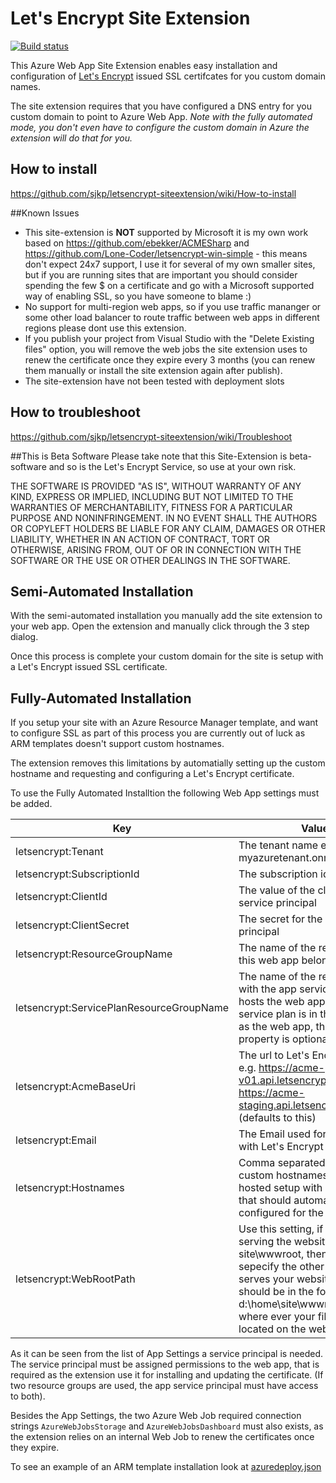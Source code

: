 # Let's Encrypt Site Extension
[![Build status](https://ci.appveyor.com/api/projects/status/mdg0e31rp0qdu16m/branch/master?svg=true
)](https://ci.appveyor.com/project/sjkp/letsencrypt-siteextension)

This Azure Web App Site Extension enables easy installation and configuration of [Let's Encrypt](https://letsencrypt.org/) issued SSL certifcates for you custom domain names. 

The site extension requires that you have configured a DNS entry for you custom domain to point to Azure Web App. 
*Note with the fully automated mode, you don't even have to configure the custom domain in Azure the extension will do that for you.*

## How to install
https://github.com/sjkp/letsencrypt-siteextension/wiki/How-to-install

##Known Issues
* This site-extension is **NOT** supported by Microsoft it is my own work based on https://github.com/ebekker/ACMESharp and https://github.com/Lone-Coder/letsencrypt-win-simple - this means don't expect 24x7 support, I use it for several of my own smaller sites, but if you are running sites that are important you should consider spending the few $ on a certificate and go with a Microsoft supported way of enabling SSL, so you have someone to blame :)  
* No support for multi-region web apps, so if you use traffic mananger or some other load balancer to route traffic between web apps in different regions please dont use this extension. 
* If you publish your project from Visual Studio with the "Delete Existing files" option, you will remove the web jobs the site extension uses to renew the certificate once they expire every 3 months (you can renew them manually or install the site extension again after publish). 
* The site-extension have not been tested with deployment slots 

## How to troubleshoot
https://github.com/sjkp/letsencrypt-siteextension/wiki/Troubleshoot

##This is Beta Software
Please take note that this Site-Extension is beta-software and so is the Let's Encrypt Service, so use at your own risk.

THE SOFTWARE IS PROVIDED "AS IS", WITHOUT WARRANTY OF ANY KIND, EXPRESS OR IMPLIED, INCLUDING BUT NOT LIMITED TO THE WARRANTIES OF MERCHANTABILITY, FITNESS FOR A PARTICULAR PURPOSE AND NONINFRINGEMENT. IN NO EVENT SHALL THE AUTHORS OR COPYLEFT HOLDERS BE LIABLE FOR ANY CLAIM, DAMAGES OR OTHER LIABILITY, WHETHER IN AN ACTION OF CONTRACT, TORT OR OTHERWISE, ARISING FROM, OUT OF OR IN CONNECTION WITH THE SOFTWARE OR THE USE OR OTHER DEALINGS IN THE SOFTWARE.

## Semi-Automated Installation
With the semi-automated installation you manually add the site extension to your web app. Open the extension and manually click through the 3 step dialog. 

Once this process is complete your custom domain for the site is setup with a Let's Encrypt issued SSL certificate. 

## Fully-Automated Installation
If you setup your site with an Azure Resource Manager template, and want to configure SSL as part of this process you are currently out of luck as ARM templates doesn't support custom hostnames. 

The extension removes this limitations by automatially setting up the custom hostname and requesting and configuring a Let's Encrypt certificate.

To use the Fully Automated Installtion the following Web App settings must be added. 

| Key |	Value
|-----| ----
| letsencrypt:Tenant |	The tenant name e.g. myazuretenant.onmicrosoft.com
| letsencrypt:SubscriptionId |	The subscription id
| letsencrypt:ClientId	| The value of the clientid of the service principal
| letsencrypt:ClientSecret	| The secret for the service principal
| letsencrypt:ResourceGroupName |	The name of the resource group this web app belongs to
| letsencrypt:ServicePlanResourceGroupName |	The name of the resource group with the app service plan that hosts the web app, if the app service plan is in the same plan as the web app, then this property is optional. 
| letsencrypt:AcmeBaseUri |	The url to Let's Encrypt servers e.g. https://acme-v01.api.letsencrypt.org/ or https://acme-staging.api.letsencrypt.org/ (defaults to this)
| letsencrypt:Email	| The Email used for registering with Let's Encrypt
| letsencrypt:Hostnames |	Comma separated list of custom hostnames (externally hosted setup with CNames), that should automatically be configured for the site.
| letsencrypt:WebRootPath | Use this setting, if you are not serving the website from site\wwwroot, then you can sepecify the other folder that serves your website here - should be in the format d:\home\site\wwwroot\public or where ever your files are located on the web server. 

As it can be seen from the list of App Settings a service principal is needed. The service principal must be assigned permissions to the web app, that is required as the extension use it for installing and updating the certificate. (If two resource groups are used, the app service principal must have access to both). 

Besides the App Settings, the two Azure Web Job required connection strings ```AzureWebJobsStorage``` and ```AzureWebJobsDashboard``` must also exists, as the extension relies on an internal Web Job to renew the certificates once they expire. 

To see an example of an ARM template installation look at [azuredeploy.json](LetsEncrypt.ResourceGroup/Templates/azuredeploy.json)


